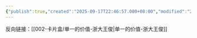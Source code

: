 ```yaml
---
{"publish":true,"created":"2025-09-17T22:46:57.000+08:00","modified":"2025-09-17T22:46:57.000+08:00","cssclasses":""}
---
```




反向链接：[[002-卡片盒/单一的价值-浙大王俊\|单一的价值-浙大王俊]]